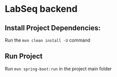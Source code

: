 # LabSeq backend

## Install Project Dependencies:

Run the `mvn clean install -U` command

## Run Project

Run `mvn spring-boot:run` in the project main folder
